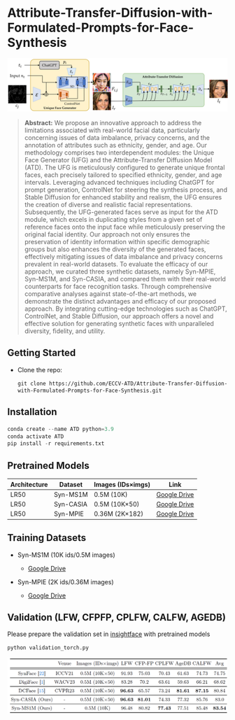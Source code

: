 # Attribute-Transfer-Diffusion-with-Formulated-Prompts-for-Face-Synthesis
![workflow.png](workflow.png)
> **Abstract:** We propose an innovative approach to address the limitations associated with real-world facial data, particularly concerning issues of data imbalance, privacy concerns, and the annotation of attributes such as ethnicity, gender, and age. Our methodology comprises two interdependent modules: the Unique Face Generator (UFG) and the Attribute-Transfer Diffusion Model (ATD). The UFG is meticulously configured to generate unique frontal faces, each precisely tailored to specified ethnicity, gender, and age intervals. Leveraging advanced techniques including ChatGPT for prompt generation, ControlNet for steering the synthesis process, and Stable Diffusion for enhanced stability and realism, the UFG ensures the creation of diverse and realistic facial representations. Subsequently, the UFG-generated faces serve as input for the ATD module, which excels in duplicating styles from a given set of reference faces onto the input face while meticulously preserving the original facial identity. Our approach not only ensures the preservation of identity information within specific demographic groups but also enhances the diversity of the generated faces, effectively mitigating issues of data imbalance and privacy concerns prevalent in real-world datasets. To evaluate the efficacy of our approach, we curated three synthetic datasets, namely Syn-MPIE, Syn-MS1M, and Syn-CASIA, and compared them with their real-world counterparts for face recognition tasks. Through comprehensive comparative analyses against state-of-the-art methods, we demonstrate the distinct advantages and efficacy of our proposed approach. By integrating cutting-edge technologies such as ChatGPT, ControlNet, and Stable Diffusion, our approach offers a novel and effective solution for generating synthetic faces with unparalleled diversity, fidelity, and utility.
>
> 
## Getting Started
- Clone the repo:
    ```
    git clone https://github.com/ECCV-ATD/Attribute-Transfer-Diffusion-with-Formulated-Prompts-for-Face-Synthesis.git
    
    ```
## Installation
```python
conda create --name ATD python=3.9
conda activate ATD
pip install -r requirements.txt
```
## Pretrained Models
| Architecture | Dataset      | Images (IDs×imgs)      | Link
|--------------|--------------|-----------|-----------|
| LR50          | Syn-MS1M | 0.5M (10K) | [Google Drive](https://drive.google.com/file/d/1BLUrw2-WTZj_r0duDQeYx-7JVxy-3tHg/view?usp=sharing) |
| LR50          | Syn-CASIA | 0.5M (10K×50) | [Google Drive](https://drive.google.com/file/d/1FNkr3YIX2QcTgd9Up8MLeG23DhyI2Ptn/view?usp=sharing) |
| LR50          | Syn-MPIE | 0.36M (2K×182) | [Google Drive](https://drive.google.com/file/d/1MPU8gNiK9E1sBe_p6kLj4juPMR4o_nQF/view?usp=sharing) |

## Training Datasets
- Syn-MS1M (10K ids/0.5M images)
  - [Google Drive](https://drive.google.com/drive/folders/16z9t4tR7McY5HSD-u-CvL8CYMNwxx3sT?usp=sharing)

- Syn-MPIE (2K ids/0.36M images)
  - [Google Drive](https://drive.google.com/drive/folders/1PyiwOxTMWdt5N2O5vbGNZzMr5sMNI3r1?usp=sharing)

## Validation (LFW, CFPFP, CPLFW, CALFW, AGEDB)
Please prepare the validation set in [insightface](https://github.com/deepinsight/insightface/tree/master/recognition/_datasets_) with pretrained models
```python
python validation_torch.py
```
![table.png](table.png)
